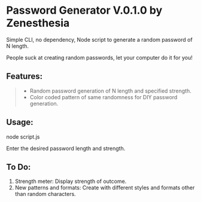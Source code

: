 # Password Generator V.0.1.0 by Zenesthesia
Simple CLI, no dependency, Node script to generate a random password of N length. 

People suck at creating random passwords, let your computer do it for you! 

## Features:
> * Random password generation of N length and specified strength. 
> * Color coded pattern of same randomness for DIY password generation.


## Usage: 
node script.js

Enter the desired password length and strength. 

## To Do:
1. Strength meter: Display strength of outcome. 
2. New patterns and formats: Create with different styles and formats other than random characters.  